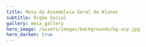 ```yaml
---
title: Mesa da Assembleia Geral de Alunos
subtitle: Órgão Social
gallery: mesa_gallery
hero_image: /assets/images/backgrounds/bg-ucp.jpg
hero_darken: true
---
```

